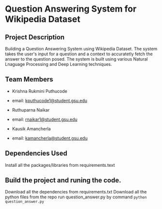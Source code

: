 # Question Answering System for Wikipedia Dataset

## Project Description

Building a Question Answering System using Wikipedia Dataset. The system takes the user's input for a question and a context to accuratetly fetch the answer to the question posed. The system is built using various Natural Lnaguage Processing and Deep Learning techniques.

## Team Members

- Krishna Rukmini Puthucode
- email: kputhucode1@student.gsu.edu

- Ruthuparna Naikar
- email: rnaikar1@student.gsu.edu

- Kausik Amancherla
- email: kamancherla@student.gsu.edu

## Dependencies Used

Install all the packages/libraries from requirements.text

## Build the project and runing the code.

Download all the dependencies from requirements.txt
Download all the python files from the repo
run question_answer.py by command `python question_answer.py`
